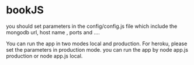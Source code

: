 bookJS
======
you should set parameters in the config/config.js file
which include the mongodb url, host name , ports and ....

You can run the app in two modes local and production. For heroku, please set the parameters in production mode.
you can run the app by node app.js production or node app.js local.
